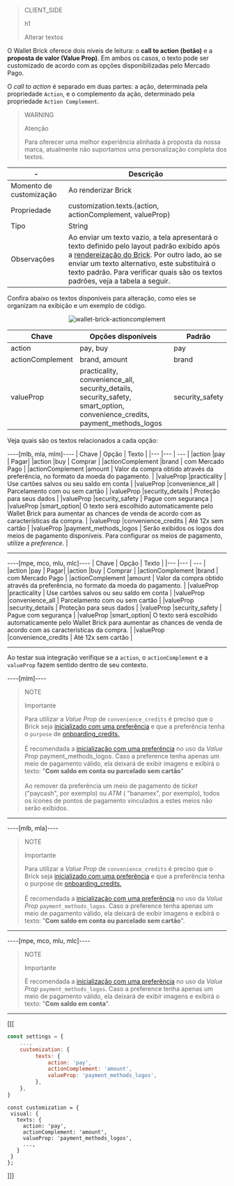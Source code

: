 > CLIENT_SIDE
>
> h1
>
> Alterar textos

O Wallet Brick oferece dois níveis de leitura: o **call to action (botão)** e a **proposta de valor (Value Prop)**. Em ambos os casos, o texto pode ser customizado de acordo com as opções disponibilizadas pelo Mercado Pago. 

O _call to action_ é separado em duas partes: a ação, determinada pela propriedade `Action`, e o complemento da ação, determinado pela propriedade `Action Complement`.

> WARNING
>
> Atenção
>
> Para oferecer uma melhor experiência alinhada à proposta da nossa marca, atualmente não suportamos uma personalização completa dos textos.

| - | Descrição |
|--- |--- |
| Momento de customização | Ao renderizar Brick |
| Propriedade | customization.texts.{action, actionComplement, valueProp} |
| Tipo | String |
| Observações | Ao enviar um texto vazio, a tela apresentará o texto definido pelo layout padrão exibido após a [rendereização do Brick](/developers/pt/docs/checkout-bricks/wallet-brick/default-rendering#bookmark_renderizar_o_brick). Por outro lado, ao se enviar um texto alternativo, este substituirá o texto padrão. Para verificar quais são os textos padrões, veja a tabela a seguir.|

Confira abaixo os textos disponíveis para alteração, como eles se organizam na exibição e um exemplo de código.

<center>

![wallet-brick-actioncomplement](checkout-bricks/wallet-brick-actioncomplement-pt.png)

</center>

| Chave | Opções disponíveis | Padrão |
|--- |--- | --- |
| action | pay, buy | pay |
| actionComplement |brand, amount | brand |
| valueProp | practicality, convenience_all, security_details, security_safety, smart_option, convenience_credits, payment_methods_logos | security_safety |

Veja quais são os textos relacionados a cada opção:

----[mlb, mla, mlm]----
| Chave | Opção | Texto |
|--- |--- | --- |
|action |pay | Pagar|
|action |buy | Comprar |
|actionComplement |brand | com Mercado Pago |
|actionComplement |amount | Valor da compra obtido através da preferência, no formato da moeda do pagamento. |
|valueProp |practicality | Use cartões salvos ou seu saldo em conta |
|valueProp |convenience_all | Parcelamento com ou sem cartão |
|valueProp |security_details | Proteção para seus dados |
|valueProp |security_safety | Pague com segurança |
|valueProp |smart_option| O texto será escolhido automaticamente pelo Wallet Brick para aumentar as chances de venda de acordo com as características da compra. |
|valueProp |convenience_credits | Até 12x sem cartão |
|valueProp |payment_methods_logos | Serão exibidos os logos dos meios de pagamento disponíveis. Para configurar os meios de pagamento, utilize a _preference_. |

------------
----[mpe, mco, mlu, mlc]----
| Chave | Opção | Texto |
|--- |--- | --- |
|action |pay | Pagar|
|action |buy | Comprar |
|actionComplement |brand | com Mercado Pago |
|actionComplement |amount | Valor da compra obtido através da preferência, no formato da moeda do pagamento. |
|valueProp |practicality | Use cartões salvos ou seu saldo em conta |
|valueProp |convenience_all | Parcelamento com ou sem cartão |
|valueProp |security_details | Proteção para seus dados |
|valueProp |security_safety | Pague com segurança |
|valueProp |smart_option| O texto será escolhido automaticamente pelo Wallet Brick para aumentar as chances de venda de acordo com as características da compra. |
|valueProp |convenience_credits | Até 12x sem cartão |

------------

Ao testar sua integração verifique se a `action`, o `actionComplement` e a `valueProp` fazem sentido dentro de seu contexto.

----[mlm]----
> NOTE
>
> Importante
>
> Para utilizar a _Value Prop_ de `convenience_credits` é preciso que o Brick seja [inicializado com uma preferência](/developers/pt/docs/checkout-bricks/wallet-brick/default-rendering) e que a preferência tenha o `purpose` de [onboarding_credits.](/developers/pt/docs/checkout-bricks/wallet-brick/advanced-features/preferences)
> <br><br>
> É recomendada a [inicialização com uma preferência](/developers/pt/docs/checkout-bricks/wallet-brick/default-rendering) no uso da _Value Prop_ payment_methods_logos. Caso a preference tenha apenas um meio de pagamento válido, ela deixará de exibir imagens e exibirá o texto: "**Com saldo em conta ou parcelado sem cartão**"
> <br><br>
> Ao remover da preferência um meio de pagamento de _ticket_ ("paycash", por exemplo) ou _ATM_ ( "banamex", por exemplo), todos os ícones de pontos de pagamento vinculados a estes meios não serão exibidos.

------------
----[mlb, mla]----
> NOTE
>
> Importante
>
> Para utilizar a _Value Prop_ de `convenience_credits` é preciso que o Brick seja [inicializado com uma preferência](/developers/pt/docs/checkout-bricks/wallet-brick/default-rendering) e que a preferência tenha o purpose de [onboarding_credits.](/developers/pt/docs/checkout-bricks/wallet-brick/advanced-features/preferences)
> <br><br>
> É recomendada a [inicialização com uma preferência](/developers/pt/docs/checkout-bricks/wallet-brick/default-rendering) no uso da _Value Prop_ `payment_methods_logos`. Caso a preference tenha apenas um meio de pagamento válido, ela deixará de exibir imagens e exibirá o texto: "**Com saldo em conta ou parcelado sem cartão**".

------------
----[mpe, mco, mlu, mlc]----
> NOTE
>
> Importante
>
> É recomendada a [inicialização com uma preferência](/developers/pt/docs/checkout-bricks/wallet-brick/default-rendering) no uso da _Value Prop_ `payment_methods_logos`. Caso a preference tenha apenas um meio de pagamento válido, ela deixará de exibir imagens e exibirá o texto: "**Com saldo em conta**".

------------

[[[
```javascript
const settings = {
    ...,
    customization: {
         texts: {
             action: 'pay',
             actionComplement: 'amount',
             valueProp: 'payment_methods_logos',
         },
    },
}
```
```react-jsx
const customization = {
 visual: {
   texts: {
     action: 'pay',
     actionComplement: 'amount',
     valueProp: 'payment_methods_logos',
     ...,
   }
 }
};
```
]]]